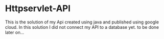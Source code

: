 # Httpservlet-API
This is the solution of my Api created using java and published using google cloud. In this solution I did not connect my API to a database yet. to be done later on...
